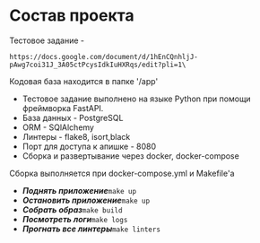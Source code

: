 # Состав проекта

Тестовое задание - 
 ```
 https://docs.google.com/document/d/1hEnCQnhljJ-pAwg7coi31J_3A05ctPcysIdkIuHXRqs/edit?pli=1\
 ```

Кодовая база находится в папке '/app'

- Тестовое задание выполнено на языке Python при помощи фреймворка FastAPI.
- База данных - PostgreSQL
- ORM - SQlAlchemy
- Линтеры - flake8, isort,black
- Порт для доступа к апишке - 8080
- Сборка и развертывание через docker, docker-compose


Сборка выполняется при docker-compose.yml и Makefile'а

+ ***Поднять приложение***```make up```
+ ***Остановить приложение***```make up```
+ ***Собрать образ***```make build```
+ ***Посмотреть логи***```make logs```
+ ***Прогнать все линтеры***```make linters```



